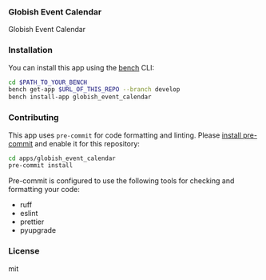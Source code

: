 ### Globish Event Calendar

Globish Event Calendar

### Installation

You can install this app using the [bench](https://github.com/frappe/bench) CLI:

```bash
cd $PATH_TO_YOUR_BENCH
bench get-app $URL_OF_THIS_REPO --branch develop
bench install-app globish_event_calendar
```

### Contributing

This app uses `pre-commit` for code formatting and linting. Please [install pre-commit](https://pre-commit.com/#installation) and enable it for this repository:

```bash
cd apps/globish_event_calendar
pre-commit install
```

Pre-commit is configured to use the following tools for checking and formatting your code:

- ruff
- eslint
- prettier
- pyupgrade

### License

mit

